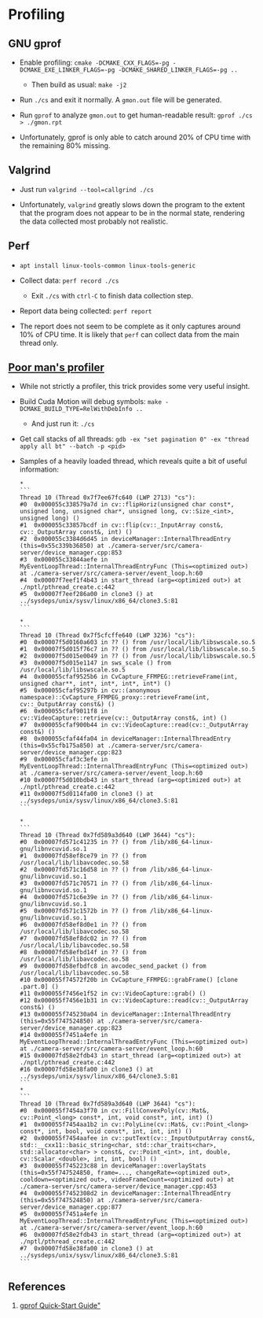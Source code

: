 # Profiling

## GNU gprof

- Enable profiling: `cmake -DCMAKE_CXX_FLAGS=-pg -DCMAKE_EXE_LINKER_FLAGS=-pg -DCMAKE_SHARED_LINKER_FLAGS=-pg ..`

  - Then build as usual: `make -j2`

- Run `./cs` and exit it normally. A `gmon.out` file will be generated.

- Run `gprof` to analyze `gmon.out` to get human-readable result: `gprof ./cs > ./gmon.rpt`

- Unfortunately, gprof is only able to catch around 20% of CPU time with the
  remaining 80% missing.

## Valgrind

- Just run `valgrind --tool=callgrind ./cs`

- Unfortunately, `valgrind` greatly slows down the program to the extent that
  the program does not appear to be in the normal state, rendering the data
  collected most probably not realistic.

## Perf

- `apt install linux-tools-common linux-tools-generic`

- Collect data: `perf record ./cs`

  - Exit `./cs` with `ctrl-C` to finish data collection step.

- Report data being collected: `perf report`

- The report does not seem to be complete as it only captures around 10%
  of CPU time. It is likely that `perf` can collect data from the main thread
  only.

## [Poor man's profiler](http://poormansprofiler.org/)

- While not strictly a profiler, this trick provides some very useful insight.

- Build Cuda Motion will debug symbols: `make -DCMAKE_BUILD_TYPE=RelWithDebInfo ..`

  - And just run it: `./cs`

- Get call stacks of all threads:
  `gdb -ex "set pagination 0" -ex "thread apply all bt" --batch -p <pid>`

- Samples of a heavily loaded thread, which reveals quite a bit of useful
  information:

      *
      ```
      Thread 10 (Thread 0x7f7ee67fc640 (LWP 2713) "cs"):
      #0  0x000055c338579a7d in cv::flipHoriz(unsigned char const*, unsigned long, unsigned char*, unsigned long, cv::Size_<int>, unsigned long) ()
      #1  0x000055c33857bcdf in cv::flip(cv::_InputArray const&, cv::_OutputArray const&, int) ()
      #2  0x000055c3384d6d45 in deviceManager::InternalThreadEntry (this=0x55c339b36850) at ./camera-server/src/camera-server/device_manager.cpp:853
      #3  0x000055c33844aefe in MyEventLoopThread::InternalThreadEntryFunc (This=<optimized out>) at ./camera-server/src/camera-server/event_loop.h:60
      #4  0x00007f7eef1f4b43 in start_thread (arg=<optimized out>) at ./nptl/pthread_create.c:442
      #5  0x00007f7eef286a00 in clone3 () at ../sysdeps/unix/sysv/linux/x86_64/clone3.S:81
      ```

      *
      ```
      Thread 10 (Thread 0x7f5cfcffe640 (LWP 3236) "cs"):
      #0  0x00007f5d0160a603 in ?? () from /usr/local/lib/libswscale.so.5
      #1  0x00007f5d015f76c7 in ?? () from /usr/local/lib/libswscale.so.5
      #2  0x00007f5d015e0049 in ?? () from /usr/local/lib/libswscale.so.5
      #3  0x00007f5d015e1147 in sws_scale () from /usr/local/lib/libswscale.so.5
      #4  0x000055cfaf9525b6 in CvCapture_FFMPEG::retrieveFrame(int, unsigned char**, int*, int*, int*, int*) ()
      #5  0x000055cfaf95297b in cv::(anonymous namespace)::CvCapture_FFMPEG_proxy::retrieveFrame(int, cv::_OutputArray const&) ()
      #6  0x000055cfaf9011f8 in cv::VideoCapture::retrieve(cv::_OutputArray const&, int) ()
      #7  0x000055cfaf900b44 in cv::VideoCapture::read(cv::_OutputArray const&) ()
      #8  0x000055cfaf44fa04 in deviceManager::InternalThreadEntry (this=0x55cfb175a850) at ./camera-server/src/camera-server/device_manager.cpp:823
      #9  0x000055cfaf3c3efe in MyEventLoopThread::InternalThreadEntryFunc (This=<optimized out>) at ./camera-server/src/camera-server/event_loop.h:60
      #10 0x00007f5d010bdb43 in start_thread (arg=<optimized out>) at ./nptl/pthread_create.c:442
      #11 0x00007f5d0114fa00 in clone3 () at ../sysdeps/unix/sysv/linux/x86_64/clone3.S:81
      ```

      *
      ```
      Thread 10 (Thread 0x7fd589a3d640 (LWP 3644) "cs"):
      #0  0x00007fd571c41235 in ?? () from /lib/x86_64-linux-gnu/libnvcuvid.so.1
      #1  0x00007fd58ef8ce79 in ?? () from /usr/local/lib/libavcodec.so.58
      #2  0x00007fd571c16d58 in ?? () from /lib/x86_64-linux-gnu/libnvcuvid.so.1
      #3  0x00007fd571c70571 in ?? () from /lib/x86_64-linux-gnu/libnvcuvid.so.1
      #4  0x00007fd571c6e39e in ?? () from /lib/x86_64-linux-gnu/libnvcuvid.so.1
      #5  0x00007fd571c1572b in ?? () from /lib/x86_64-linux-gnu/libnvcuvid.so.1
      #6  0x00007fd58ef8d0e1 in ?? () from /usr/local/lib/libavcodec.so.58
      #7  0x00007fd58ef8dc02 in ?? () from /usr/local/lib/libavcodec.so.58
      #8  0x00007fd58efbd14f in ?? () from /usr/local/lib/libavcodec.so.58
      #9  0x00007fd58efbdfc8 in avcodec_send_packet () from /usr/local/lib/libavcodec.so.58
      #10 0x000055f74572f20b in CvCapture_FFMPEG::grabFrame() [clone .part.0] ()
      #11 0x000055f7456e1f52 in cv::VideoCapture::grab() ()
      #12 0x000055f7456e1b31 in cv::VideoCapture::read(cv::_OutputArray const&) ()
      #13 0x000055f745230a04 in deviceManager::InternalThreadEntry (this=0x55f747524850) at ./camera-server/src/camera-server/device_manager.cpp:823
      #14 0x000055f7451a4efe in MyEventLoopThread::InternalThreadEntryFunc (This=<optimized out>) at ./camera-server/src/camera-server/event_loop.h:60
      #15 0x00007fd58e2fdb43 in start_thread (arg=<optimized out>) at ./nptl/pthread_create.c:442
      #16 0x00007fd58e38fa00 in clone3 () at ../sysdeps/unix/sysv/linux/x86_64/clone3.S:81
      ```
      *
      ```
      Thread 10 (Thread 0x7fd589a3d640 (LWP 3644) "cs"):
      #0  0x000055f7454a3f70 in cv::FillConvexPoly(cv::Mat&, cv::Point_<long> const*, int, void const*, int, int) ()
      #1  0x000055f7454aa1b2 in cv::PolyLine(cv::Mat&, cv::Point_<long> const*, int, bool, void const*, int, int, int) ()
      #2  0x000055f7454aafee in cv::putText(cv::_InputOutputArray const&, std::__cxx11::basic_string<char, std::char_traits<char>, std::allocator<char> > const&, cv::Point_<int>, int, double, cv::Scalar_<double>, int, int, bool) ()
      #3  0x000055f745223c88 in deviceManager::overlayStats (this=0x55f747524850, frame=..., changeRate=<optimized out>, cooldown=<optimized out>, videoFrameCount=<optimized out>) at ./camera-server/src/camera-server/device_manager.cpp:453
      #4  0x000055f7452308d2 in deviceManager::InternalThreadEntry (this=0x55f747524850) at ./camera-server/src/camera-server/device_manager.cpp:877
      #5  0x000055f7451a4efe in MyEventLoopThread::InternalThreadEntryFunc (This=<optimized out>) at ./camera-server/src/camera-server/event_loop.h:60
      #6  0x00007fd58e2fdb43 in start_thread (arg=<optimized out>) at ./nptl/pthread_create.c:442
      #7  0x00007fd58e38fa00 in clone3 () at ../sysdeps/unix/sysv/linux/x86_64/clone3.S:81
      ```

## References

1. [gprof Quick-Start Guide"][1]

[1]: https://web.eecs.umich.edu/~sugih/pointers/gprof_quick.html "gprof Quick-Start Guide"
